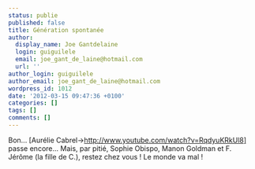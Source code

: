 ```yaml
---
status: publie
published: false
title: Génération spontanée
author:
  display_name: Joe Gantdelaine
  login: guiguilele
  email: joe_gant_de_laine@hotmail.com
  url: ''
author_login: guiguilele
author_email: joe_gant_de_laine@hotmail.com
wordpress_id: 1012
date: '2012-03-15 09:47:36 +0100'
categories: []
tags: []
comments: []
---
```

Bon... [Aurélie Cabrel->http://www.youtube.com/watch?v=RqdyuKRkUl8] passe encore... Mais, par pitié, Sophie Obispo, Manon Goldman et F. Jérôme (la fille de C.), restez chez vous ! Le monde va mal !
